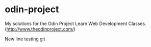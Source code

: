 # odin-project

My solutions for the Odin Project Learn Web Development Classes. (http://www.theodinproject.com/)

New line testing git
